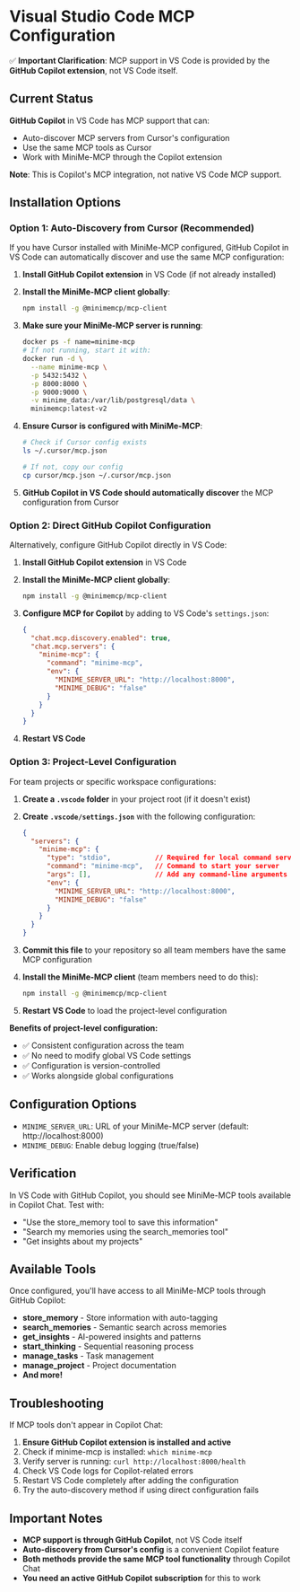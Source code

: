 # Visual Studio Code MCP Configuration

✅ **Important Clarification**: MCP support in VS Code is provided by the **GitHub Copilot extension**, not VS Code itself.

## Current Status

**GitHub Copilot** in VS Code has MCP support that can:
- Auto-discover MCP servers from Cursor's configuration
- Use the same MCP tools as Cursor
- Work with MiniMe-MCP through the Copilot extension

**Note**: This is Copilot's MCP integration, not native VS Code MCP support.

## Installation Options

### Option 1: Auto-Discovery from Cursor (Recommended)

If you have Cursor installed with MiniMe-MCP configured, GitHub Copilot in VS Code can automatically discover and use the same MCP configuration:

1. **Install GitHub Copilot extension** in VS Code (if not already installed)

2. **Install the MiniMe-MCP client globally**:
   ```bash
   npm install -g @minimemcp/mcp-client
   ```

3. **Make sure your MiniMe-MCP server is running**:
   ```bash
   docker ps -f name=minime-mcp
   # If not running, start it with:
   docker run -d \
     --name minime-mcp \
     -p 5432:5432 \
     -p 8000:8000 \
     -p 9000:9000 \
     -v minime_data:/var/lib/postgresql/data \
     minimemcp:latest-v2
   ```

4. **Ensure Cursor is configured with MiniMe-MCP**:
   ```bash
   # Check if Cursor config exists
   ls ~/.cursor/mcp.json
   
   # If not, copy our config
   cp cursor/mcp.json ~/.cursor/mcp.json
   ```

5. **GitHub Copilot in VS Code should automatically discover** the MCP configuration from Cursor

### Option 2: Direct GitHub Copilot Configuration

Alternatively, configure GitHub Copilot directly in VS Code:

1. **Install GitHub Copilot extension** in VS Code

2. **Install the MiniMe-MCP client globally**:
   ```bash
   npm install -g @minimemcp/mcp-client
   ```

3. **Configure MCP for Copilot** by adding to VS Code's `settings.json`:
   ```json
   {
     "chat.mcp.discovery.enabled": true,
     "chat.mcp.servers": {
       "minime-mcp": {
         "command": "minime-mcp",
         "env": {
           "MINIME_SERVER_URL": "http://localhost:8000",
           "MINIME_DEBUG": "false"
         }
       }
     }
   }
   ```

4. **Restart VS Code**

### Option 3: Project-Level Configuration

For team projects or specific workspace configurations:

1. **Create a `.vscode` folder** in your project root (if it doesn't exist)

2. **Create `.vscode/settings.json`** with the following configuration:
   ```json
   {
     "servers": {
       "minime-mcp": {
         "type": "stdio",           // Required for local command servers
         "command": "minime-mcp",   // Command to start your server
         "args": [],                // Add any command-line arguments here
         "env": {
           "MINIME_SERVER_URL": "http://localhost:8000",
           "MINIME_DEBUG": "false"
         }
       }
     }
   }
   ```

3. **Commit this file** to your repository so all team members have the same MCP configuration

4. **Install the MiniMe-MCP client** (team members need to do this):
   ```bash
   npm install -g @minimemcp/mcp-client
   ```

5. **Restart VS Code** to load the project-level configuration

**Benefits of project-level configuration:**
- ✅ Consistent configuration across the team
- ✅ No need to modify global VS Code settings
- ✅ Configuration is version-controlled
- ✅ Works alongside global configurations

## Configuration Options

- `MINIME_SERVER_URL`: URL of your MiniMe-MCP server (default: http://localhost:8000)
- `MINIME_DEBUG`: Enable debug logging (true/false)

## Verification

In VS Code with GitHub Copilot, you should see MiniMe-MCP tools available in Copilot Chat. Test with:
- "Use the store_memory tool to save this information"
- "Search my memories using the search_memories tool"
- "Get insights about my projects"

## Available Tools

Once configured, you'll have access to all MiniMe-MCP tools through GitHub Copilot:
- **store_memory** - Store information with auto-tagging
- **search_memories** - Semantic search across memories
- **get_insights** - AI-powered insights and patterns
- **start_thinking** - Sequential reasoning process
- **manage_tasks** - Task management
- **manage_project** - Project documentation
- **And more!**

## Troubleshooting

If MCP tools don't appear in Copilot Chat:
1. **Ensure GitHub Copilot extension is installed and active**
2. Check if minime-mcp is installed: `which minime-mcp`
3. Verify server is running: `curl http://localhost:8000/health`
4. Check VS Code logs for Copilot-related errors
5. Restart VS Code completely after adding the configuration
6. Try the auto-discovery method if using direct configuration fails

## Important Notes

- **MCP support is through GitHub Copilot**, not VS Code itself
- **Auto-discovery from Cursor's config** is a convenient Copilot feature
- **Both methods provide the same MCP tool functionality** through Copilot Chat
- **You need an active GitHub Copilot subscription** for this to work